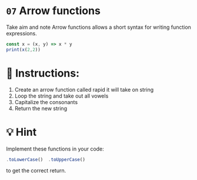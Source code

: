 # `07` Arrow functions

Take aim and note
Arrow functions allows a short syntax for writing function expressions.
```js
const x = (x, y) => x * y
print(x(2,2))
```

# 📝 Instructions:

1. Create an arrow function called rapid it will take on string
2. Loop the string and take out all vowels
3. Capitalize the consonants
4. Return the new string

# 💡 Hint

Implement these functions in your code:
```js
.toLowerCase()  .toUpperCase()
```
to get the correct return.
